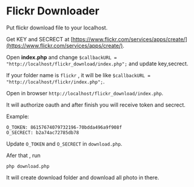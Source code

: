 # Flickr Downloader

Put flickr download file to your localhost.

Get KEY and SECRECT at [https://www.flickr.com/services/apps/create/](https://www.flickr.com/services/apps/create/).

Open **index.php** and change `$callbackURL = "http://localhost/flickr_download/index.php";` and update key,secrect.

If your folder name is `flickr` , it will be like `$callbackURL = "http://localhost/flickr/index.php";`.

Open in browser `http://localhost/flickr_download/index.php`.

It will authorize oauth and after finish you will receive token and secrect.


Example:

```
O_TOKEN: 86157674079732196-70bdda496a9f908f
O_SECRECT: b2a74ac72785db78
``` 

Update `O_TOKEN` and `O_SECRECT` in `download.php`.

Afer that , run

```
php download.php
``` 

It will create download folder and download all photo in there.